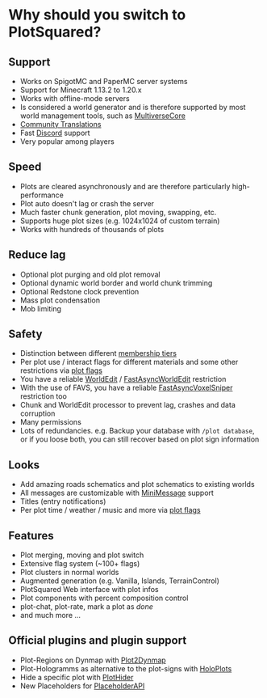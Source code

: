 # Why should you switch to PlotSquared?

## Support

* Works on SpigotMC and PaperMC server systems
* Support for Minecraft 1.13.2 to 1.20.x
* Works with offline-mode servers
* Is considered a world generator and is therefore supported by most world management tools, such as [MultiverseCore](https://www.spigotmc.org/resources/390)
* [Community Translations](https://intellectualsites.crowdin.com/plotsquared)
* Fast [Discord](https://discord.gg/intellectualsites) support
* Very popular among players

## Speed

* Plots are cleared asynchronously and are therefore particularly high-performance
* Plot auto doesn't lag or crash the server
* Much faster chunk generation, plot moving, swapping, etc.
* Supports huge plot sizes (e.g. 1024x1024 of custom terrain)
* Works with hundreds of thousands of plots

## Reduce lag

* Optional plot purging and old plot removal
* Optional dynamic world border and world chunk trimming
* Optional Redstone clock prevention
* Mass plot condensation
* Mob limiting

## Safety

* Distinction between different [membership tiers](plot-membership-tiers.md)
* Per plot use / interact flags for different materials and some other restrictions via [plot flags](plot-flags.md)
* You have a reliable [WorldEdit](https://dev.bukkit.org/projects/worldedit) / [FastAsyncWorldEdit](https://www.spigotmc.org/resources/13932) restriction
* With the use of FAVS, you have a reliable [FastAsyncVoxelSniper](https://github.com/IntellectualSites/fastasyncvoxelsniper) restriction too
* Chunk and WorldEdit processor to prevent lag, crashes and data corruption
* Many permissions
* Lots of redundancies. e.g. Backup your database with `/plot database`, or if you loose both, you can still recover based on plot sign information

## Looks

* Add amazing roads schematics and plot schematics to existing worlds
* All messages are customizable with [MiniMessage](https://docs.advntr.dev/minimessage/format.html) support
* Titles (entry notifications)
* Per plot time / weather / music and more via [plot flags](plot-flags.md)

## Features

* Plot merging, moving and plot switch
* Extensive flag system (~100+ flags)
* Plot clusters in normal worlds
* Augmented generation (e.g. Vanilla, Islands, TerrainControl)
* PlotSquared Web interface with plot infos
* Plot components with percent composition control
* plot-chat, plot-rate, mark a plot as _done_
* and much more ...

## Official plugins and plugin support
* Plot-Regions on Dynmap with [Plot2Dynmap](https://www.spigotmc.org/resources/1292)
* Plot-Hologramms as alternative to the plot-signs with [HoloPlots](https://www.spigotmc.org/resources/4880)
* Hide a specific plot with [PlotHider](https://www.spigotmc.org/resources/20701)
* New Placeholders for [PlaceholderAPI](https://www.spigotmc.org/resources/6245)

